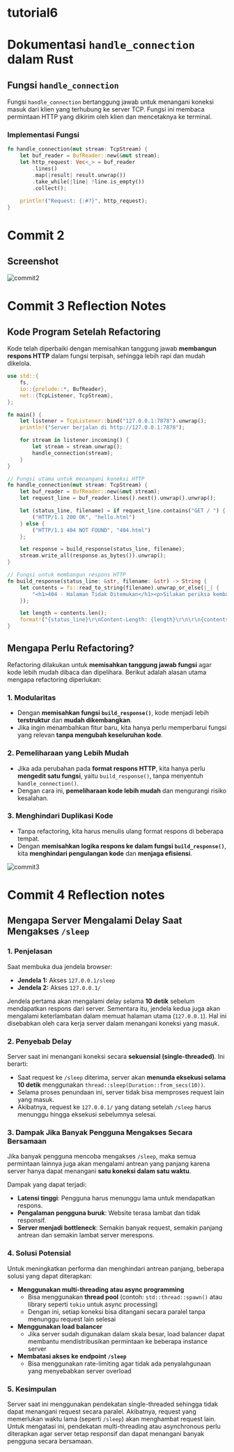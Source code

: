 # tutorial6



# Dokumentasi `handle_connection` dalam Rust

## Fungsi `handle_connection`

Fungsi `handle_connection` bertanggung jawab untuk menangani koneksi masuk dari klien yang terhubung ke server TCP. Fungsi ini membaca permintaan HTTP yang dikirim oleh klien dan mencetaknya ke terminal.

### Implementasi Fungsi

```rust
fn handle_connection(mut stream: TcpStream) {
    let buf_reader = BufReader::new(&mut stream);
    let http_request: Vec<_> = buf_reader
        .lines()
        .map(|result| result.unwrap())
        .take_while(|line| !line.is_empty())
        .collect();
    
    println!("Request: {:#?}", http_request);
}
```


# Commit 2
## Screenshot

![commit2](images/commit2.png)


# Commit 3 Reflection Notes

##  **Kode Program Setelah Refactoring**
Kode telah diperbaiki dengan memisahkan tanggung jawab **membangun respons HTTP** dalam fungsi terpisah, sehingga lebih rapi dan mudah dikelola.

```rust
use std::{
    fs,
    io::{prelude::*, BufReader},
    net::{TcpListener, TcpStream},
};

fn main() {
    let listener = TcpListener::bind("127.0.0.1:7878").unwrap();
    println!("Server berjalan di http://127.0.0.1:7878");

    for stream in listener.incoming() {
        let stream = stream.unwrap();
        handle_connection(stream);
    }
}

// Fungsi utama untuk menangani koneksi HTTP
fn handle_connection(mut stream: TcpStream) {
    let buf_reader = BufReader::new(&mut stream);
    let request_line = buf_reader.lines().next().unwrap().unwrap();

    let (status_line, filename) = if request_line.contains("GET / ") {
        ("HTTP/1.1 200 OK", "hello.html")
    } else {
        ("HTTP/1.1 404 NOT FOUND", "404.html")
    };

    let response = build_response(status_line, filename);
    stream.write_all(response.as_bytes()).unwrap();
}

// Fungsi untuk membangun respons HTTP
fn build_response(status_line: &str, filename: &str) -> String {
    let contents = fs::read_to_string(filename).unwrap_or_else(|_| {
        "<h1>404 - Halaman Tidak Ditemukan</h1><p>Silakan periksa kembali URL yang Anda masukkan.</p>".to_string()
    });

    let length = contents.len();
    format!("{status_line}\r\nContent-Length: {length}\r\n\r\n{contents}")
}

```
##  **Mengapa Perlu Refactoring?**
Refactoring dilakukan untuk **memisahkan tanggung jawab fungsi** agar kode lebih mudah dibaca dan dipelihara. Berikut adalah alasan utama mengapa refactoring diperlukan:

###  **1. Modularitas**
- Dengan **memisahkan fungsi `build_response()`**, kode menjadi lebih **terstruktur** dan **mudah dikembangkan**.
- Jika ingin menambahkan fitur baru, kita hanya perlu memperbarui fungsi yang relevan **tanpa mengubah keseluruhan kode**.

### **2. Pemeliharaan yang Lebih Mudah**
- Jika ada perubahan pada **format respons HTTP**, kita hanya perlu **mengedit satu fungsi**, yaitu `build_response()`, tanpa menyentuh `handle_connection()`.
- Dengan cara ini, **pemeliharaan kode lebih mudah** dan mengurangi risiko kesalahan.

### **3. Menghindari Duplikasi Kode**
- Tanpa refactoring, kita harus menulis ulang format respons di beberapa tempat.
- Dengan **memisahkan logika respons ke dalam fungsi `build_response()`**, kita **menghindari pengulangan kode** dan **menjaga efisiensi**.

![commit3](images/commit3.png)


# Commit 4 Reflection notes

## Mengapa Server Mengalami Delay Saat Mengakses `/sleep`

### 1. Penjelasan
Saat membuka dua jendela browser:
- **Jendela 1:** Akses `127.0.0.1/sleep`
- **Jendela 2:** Akses `127.0.0.1/`

Jendela pertama akan mengalami delay selama **10 detik** sebelum mendapatkan respons dari server. Sementara itu, jendela kedua juga akan mengalami keterlambatan dalam memuat halaman utama (`127.0.0.1`). Hal ini disebabkan oleh cara kerja server dalam menangani koneksi yang masuk.

### 2. Penyebab Delay
Server saat ini menangani koneksi secara **sekuensial (single-threaded)**. Ini berarti:
- Saat request ke `/sleep` diterima, server akan **menunda eksekusi selama 10 detik** menggunakan `thread::sleep(Duration::from_secs(10))`.
- Selama proses penundaan ini, server tidak bisa memproses request lain yang masuk.
- Akibatnya, request ke `127.0.0.1/` yang datang setelah `/sleep` harus menunggu hingga eksekusi sebelumnya selesai.

### 3. Dampak Jika Banyak Pengguna Mengakses Secara Bersamaan
Jika banyak pengguna mencoba mengakses `/sleep`, maka semua permintaan lainnya juga akan mengalami antrean yang panjang karena server hanya dapat menangani **satu koneksi dalam satu waktu**.

Dampak yang dapat terjadi:
- **Latensi tinggi**: Pengguna harus menunggu lama untuk mendapatkan respons.
- **Pengalaman pengguna buruk**: Website terasa lambat dan tidak responsif.
- **Server menjadi bottleneck**: Semakin banyak request, semakin panjang antrean dan semakin lambat server merespons.

### 4. Solusi Potensial
Untuk meningkatkan performa dan menghindari antrean panjang, beberapa solusi yang dapat diterapkan:
- **Menggunakan multi-threading atau async programming**
  - Bisa menggunakan **thread pool** (contoh: `std::thread::spawn()` atau library seperti `tokio` untuk async processing)
  - Dengan ini, setiap koneksi bisa ditangani secara paralel tanpa menunggu request lain selesai
- **Menggunakan load balancer**
  - Jika server sudah digunakan dalam skala besar, load balancer dapat membantu mendistribusikan permintaan ke beberapa instance server
- **Membatasi akses ke endpoint `/sleep`**
  - Bisa menggunakan rate-limiting agar tidak ada penyalahgunaan yang menyebabkan server overload

### 5. Kesimpulan
Server saat ini menggunakan pendekatan single-threaded sehingga tidak dapat menangani request secara paralel. Akibatnya, request yang memerlukan waktu lama (seperti `/sleep`) akan menghambat request lain. Untuk mengatasi ini, pendekatan multi-threading atau asynchronous perlu diterapkan agar server tetap responsif dan dapat menangani banyak pengguna secara bersamaan.

